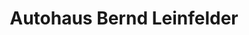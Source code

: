 ---
title: "Autohaus Bernd Leinfelder"
url: /wemding/autohaus-bernd-leinfelder/
shop: Autowerkstatt
---
